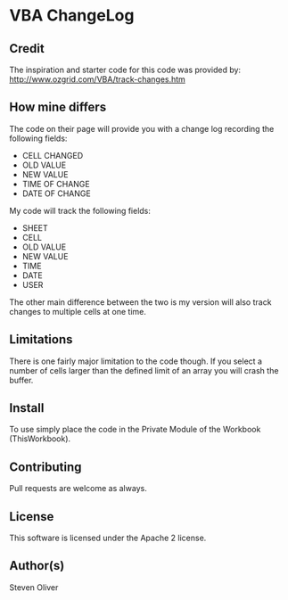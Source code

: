 # VBA ChangeLog

## Credit
The inspiration and starter code for this code was provided by:
    http://www.ozgrid.com/VBA/track-changes.htm

## How mine differs
The code on their page will provide you with a change log recording
the following fields:

 *  CELL CHANGED
 *  OLD VALUE
 *  NEW VALUE
 *  TIME OF CHANGE
 *  DATE OF CHANGE

My code will track the following fields:

 * SHEET
 * CELL
 * OLD VALUE
 * NEW VALUE
 * TIME
 * DATE
 * USER

The other main difference between the two is my version will also
track changes to multiple cells at one time.

## Limitations
There is one fairly major limitation to the code though. If you select a 
number of cells larger than the defined limit of an array you will crash 
the buffer.

## Install
To use simply place the code in the Private Module of the Workbook (ThisWorkbook).

## Contributing
Pull requests are welcome as always.

## License
This software is licensed under the Apache 2 license.

## Author(s)
Steven Oliver

